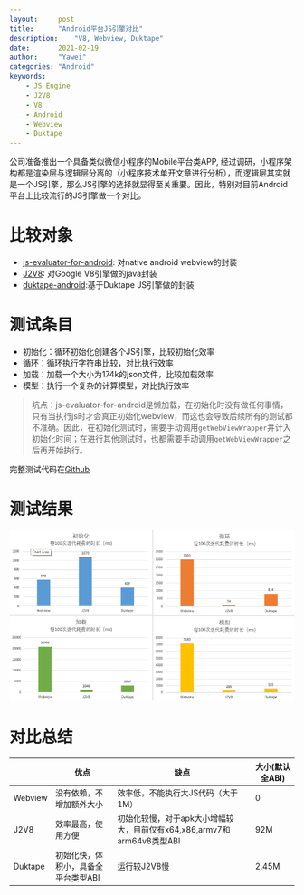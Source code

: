 ```yaml
---
layout:		post
title:		"Android平台JS引擎对比"
description:	"V8, Webview, Duktape"
date:		2021-02-19
author:		"Yawei"
categories: "Android"
keywords:
    - JS Engine
    - J2V8
    - V8
    - Android
    - Webview
    - Duktape
---
```


公司准备推出一个具备类似微信小程序的Mobile平台类APP, 经过调研，小程序架构都是渲染层与逻辑层分离的（小程序技术单开文章进行分析），而逻辑层其实就是一个JS引擎，那么JS引擎的选择就显得至关重要。因此，特别对目前Android平台上比较流行的JS引擎做一个对比。

# 比较对象

* [js-evaluator-for-android](https://github.com/evgenyneu/js-evaluator-for-android): 对native android webview的封装
* [J2V8](https://github.com/eclipsesource/J2V8): 对Google V8引擎做的java封装
* [duktape-android](https://github.com/cashapp/duktape-android):基于Duktape JS引擎做的封装

# 测试条目

* 初始化：循环初始化创建各个JS引擎，比较初始化效率
* 循环：循环执行字符串比较，对比执行效率
* 加载：加载一个大小为174k的json文件，比较加载效率
* 模型：执行一个复杂的计算模型，对比执行效率

> 坑点：js-evaluator-for-android是懒加载，在初始化时没有做任何事情，只有当执行js时才会真正初始化webview，而这也会导致后续所有的测试都不准确。因此，在初始化测试时，需要手动调用`getWebViewWrapper`并计入初始化时间；在进行其他测试时，也都需要手动调用`getWebViewWrapper`之后再开始执行。 

完整测试代码在[Github](https://github.com/pfcstyle/jsperformance)

# 测试结果

![result](/img/post/2021-02-19/compare-result.png)

# 对比总结

|         | 优点                                | 缺点                                                                   | 大小(默认全ABI) |
| ------- | ----------------------------------- | ---------------------------------------------------------------------- | --------------- |
| Webview | 没有依赖，不增加额外大小            | 效率低，不能执行大JS代码（大于1M）                                     | 0               |
| J2V8    | 效率最高，使用方便                  | 初始化较慢，对于apk大小增幅较大，目前仅有x64,x86,armv7和arm64v8类型ABI | 92M             |
| Duktape | 初始化快，体积小，具备全平台类型ABI | 运行较J2V8慢                                                           | 2.45M           |

